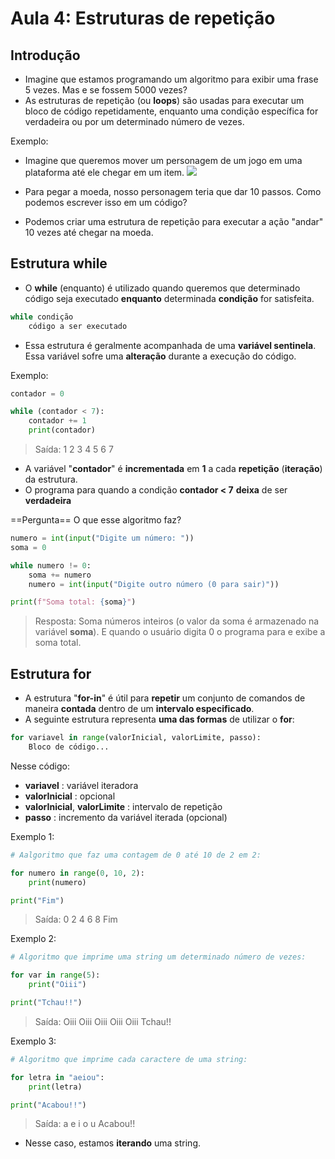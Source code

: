 # Aula 4: Estruturas de repetição
## Introdução
- Imagine que estamos programando um algoritmo para exibir uma frase 5 vezes. Mas e se fossem 5000 vezes?
- As estruturas de repetição (ou **loops**) são usadas para executar um bloco de código repetidamente, enquanto uma condição específica for verdadeira ou por um determinado número de vezes.

Exemplo:
- Imagine que queremos mover um personagem de um jogo em uma plataforma até ele chegar em um item.
![](https://i.imgur.com/Uv384NB.png)
- Para pegar a moeda, nosso personagem teria que dar 10 passos. Como podemos escrever isso em um código?

- Podemos criar uma estrutura de repetição para executar a ação "andar" 10 vezes até chegar na moeda.

## Estrutura while
- O **while** (enquanto) é utilizado quando queremos que determinado código seja executado **enquanto** determinada **condição** for satisfeita.
```python
while condição
    código a ser executado
```
- Essa estrutura é geralmente acompanhada de uma **variável sentinela**. Essa variável sofre uma **alteração** durante a execução do código.

Exemplo:
```python
contador = 0

while (contador < 7):
    contador += 1
    print(contador)
```
>Saída:
1
2
3
4
5
6
7

- A variável "**contador**" é **incrementada** em **1** a cada **repetição** (**iteração**) da estrutura.
- O programa para quando a condição **contador < 7** **deixa** de ser **verdadeira**

==Pergunta==
O que esse algoritmo faz?
```python
numero = int(input("Digite um número: "))
soma = 0

while numero != 0:
    soma += numero
    numero = int(input("Digite outro número (0 para sair)"))

print(f"Soma total: {soma}")
```
> Resposta: Soma números inteiros (o valor da soma é armazenado na variável **soma**). E quando o usuário digita 0 o programa para e exibe a soma total.

## Estrutura for
- A estrutura "**for-in**" é útil para **repetir** um conjunto de comandos de maneira **contada** dentro de um **intervalo especificado**.
- A seguinte estrutura representa **uma das formas** de utilizar o **for**:
```python
for variavel in range(valorInicial, valorLimite, passo):
    Bloco de código...
```
Nesse código:
- **variavel** : variável iteradora
- **valorInicial** : opcional
- **valorInicial**, **valorLimite** : intervalo de repetição
- **passo** : incremento da variável iterada (opcional)

Exemplo 1:
```python
# Aalgoritmo que faz uma contagem de 0 até 10 de 2 em 2:

for numero in range(0, 10, 2):
    print(numero)

print("Fim")
```
> Saída:
0
2
4
6
8
Fim

Exemplo 2:
```python
# Algoritmo que imprime uma string um determinado número de vezes:

for var in range(5):
    print("Oiii")

print("Tchau!!")
```
> Saída:
Oiii
Oiii
Oiii
Oiii
Oiii
Tchau!!

Exemplo 3:
```python
# Algoritmo que imprime cada caractere de uma string:

for letra in "aeiou":
    print(letra)

print("Acabou!!")
```
> Saída:
a
e
i
o
u
Acabou!!

- Nesse caso, estamos **iterando** uma string.
